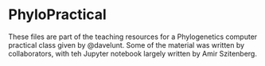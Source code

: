 # PhyloPractical
These files are part of the teaching resources for a Phylogenetics computer practical class given by @davelunt. Some of the material was written by collaborators, with teh Jupyter notebook largely written by Amir Szitenberg.
